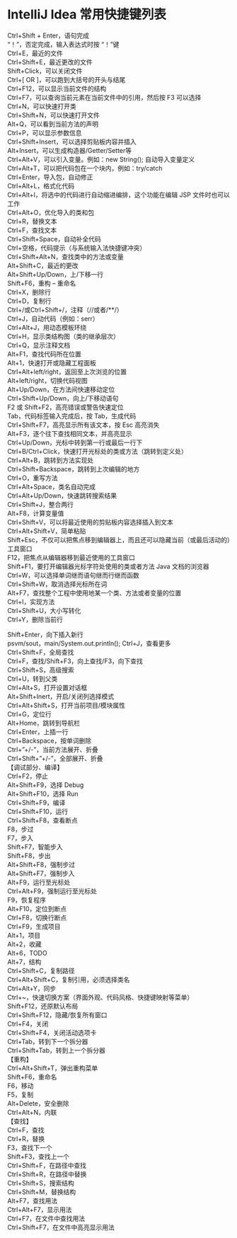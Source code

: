 # IntelliJ Idea 常用快捷键列表  
Ctrl+Shift + Enter，语句完成  
“！”，否定完成，输入表达式时按 “！”键  
Ctrl+E，最近的文件  
Ctrl+Shift+E，最近更改的文件  
Shift+Click，可以关闭文件  
Ctrl+[ OR ]，可以跑到大括号的开头与结尾  
Ctrl+F12，可以显示当前文件的结构  
Ctrl+F7，可以查询当前元素在当前文件中的引用，然后按 F3 可以选择  
Ctrl+N，可以快速打开类  
Ctrl+Shift+N，可以快速打开文件  
Alt+Q，可以看到当前方法的声明  
Ctrl+P，可以显示参数信息  
Ctrl+Shift+Insert，可以选择剪贴板内容并插入  
Alt+Insert，可以生成构造器/Getter/Setter等  
Ctrl+Alt+V，可以引入变量。例如：new String(); 自动导入变量定义  
Ctrl+Alt+T，可以把代码包在一个块内，例如：try/catch  
Ctrl+Enter，导入包，自动修正  
Ctrl+Alt+L，格式化代码    
Ctrl+Alt+I，将选中的代码进行自动缩进编排，这个功能在编辑 JSP 文件时也可以工作    
Ctrl+Alt+O，优化导入的类和包  
Ctrl+R，替换文本  
Ctrl+F，查找文本  
Ctrl+Shift+Space，自动补全代码  
Ctrl+空格，代码提示（与系统输入法快捷键冲突）  
Ctrl+Shift+Alt+N，查找类中的方法或变量  
Alt+Shift+C，最近的更改  
Alt+Shift+Up/Down，上/下移一行  
Shift+F6，重构 – 重命名  
Ctrl+X，删除行  
Ctrl+D，复制行  
Ctrl+/或Ctrl+Shift+/，注释（//或者/**/）  
Ctrl+J，自动代码（例如：serr）  
Ctrl+Alt+J，用动态模板环绕  
Ctrl+H，显示类结构图（类的继承层次）  
Ctrl+Q，显示注释文档  
Alt+F1，查找代码所在位置  
Alt+1，快速打开或隐藏工程面板  
Ctrl+Alt+left/right，返回至上次浏览的位置  
Alt+left/right，切换代码视图  
Alt+Up/Down，在方法间快速移动定位  
Ctrl+Shift+Up/Down，向上/下移动语句  
F2 或 Shift+F2，高亮错误或警告快速定位  
Tab，代码标签输入完成后，按 Tab，生成代码  
Ctrl+Shift+F7，高亮显示所有该文本，按 Esc 高亮消失  
Alt+F3，逐个往下查找相同文本，并高亮显示  
Ctrl+Up/Down，光标中转到第一行或最后一行下  
Ctrl+B/Ctrl+Click，快速打开光标处的类或方法（跳转到定义处）  
Ctrl+Alt+B，跳转到方法实现处  
Ctrl+Shift+Backspace，跳转到上次编辑的地方  
Ctrl+O，重写方法  
Ctrl+Alt+Space，类名自动完成  
Ctrl+Alt+Up/Down，快速跳转搜索结果  
Ctrl+Shift+J，整合两行  
Alt+F8，计算变量值  
Ctrl+Shift+V，可以将最近使用的剪贴板内容选择插入到文本  
Ctrl+Alt+Shift+V，简单粘贴  
Shift+Esc，不仅可以把焦点移到编辑器上，而且还可以隐藏当前（或最后活动的）工具窗口  
F12，把焦点从编辑器移到最近使用的工具窗口  
Shift+F1，要打开编辑器光标字符处使用的类或者方法 Java 文档的浏览器  
Ctrl+W，可以选择单词继而语句继而行继而函数     
Ctrl+Shift+W，取消选择光标所在词     
Alt+F7，查找整个工程中使用地某一个类、方法或者变量的位置     
Ctrl+I，实现方法     
Ctrl+Shift+U，大小写转化     
Ctrl+Y，删除当前行     
     
     
Shift+Enter，向下插入新行     
psvm/sout，main/System.out.println(); Ctrl+J，查看更多     
Ctrl+Shift+F，全局查找     
Ctrl+F，查找/Shift+F3，向上查找/F3，向下查找     
Ctrl+Shift+S，高级搜索     
Ctrl+U，转到父类     
Ctrl+Alt+S，打开设置对话框   
Alt+Shift+Inert，开启/关闭列选择模式   
Ctrl+Alt+Shift+S，打开当前项目/模块属性   
Ctrl+G，定位行   
Alt+Home，跳转到导航栏   
Ctrl+Enter，上插一行   
Ctrl+Backspace，按单词删除   
Ctrl+”+/-”，当前方法展开、折叠   
Ctrl+Shift+”+/-”，全部展开、折叠   
【调试部分、编译】   
Ctrl+F2，停止   
Alt+Shift+F9，选择 Debug   
Alt+Shift+F10，选择 Run   
Ctrl+Shift+F9，编译   
Ctrl+Shift+F10，运行   
Ctrl+Shift+F8，查看断点   
F8，步过   
F7，步入   
Shift+F7，智能步入   
Shift+F8，步出   
Alt+Shift+F8，强制步过   
Alt+Shift+F7，强制步入   
Alt+F9，运行至光标处   
Ctrl+Alt+F9，强制运行至光标处   
F9，恢复程序   
Alt+F10，定位到断点   
Ctrl+F8，切换行断点   
Ctrl+F9，生成项目   
Alt+1，项目   
Alt+2，收藏   
Alt+6，TODO   
Alt+7，结构   
Ctrl+Shift+C，复制路径   
Ctrl+Alt+Shift+C，复制引用，必须选择类名   
Ctrl+Alt+Y，同步   
Ctrl+~，快速切换方案（界面外观、代码风格、快捷键映射等菜单）   
Shift+F12，还原默认布局   
Ctrl+Shift+F12，隐藏/恢复所有窗口   
Ctrl+F4，关闭   
Ctrl+Shift+F4，关闭活动选项卡   
Ctrl+Tab，转到下一个拆分器   
Ctrl+Shift+Tab，转到上一个拆分器   
【重构】   
Ctrl+Alt+Shift+T，弹出重构菜单   
Shift+F6，重命名   
F6，移动   
F5，复制   
Alt+Delete，安全删除   
Ctrl+Alt+N，内联   
【查找】   
Ctrl+F，查找   
Ctrl+R，替换   
F3，查找下一个   
Shift+F3，查找上一个   
Ctrl+Shift+F，在路径中查找   
Ctrl+Shift+R，在路径中替换   
Ctrl+Shift+S，搜索结构   
Ctrl+Shift+M，替换结构   
Alt+F7，查找用法   
Ctrl+Alt+F7，显示用法   
Ctrl+F7，在文件中查找用法   
Ctrl+Shift+F7，在文件中高亮显示用法   